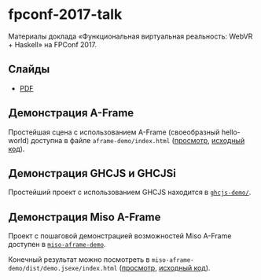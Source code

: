 # fpconf-2017-talk

Материалы доклада «Функциональная виртуальная реальность: WebVR + Haskell»
на FPConf 2017.

## Слайды

- [PDF](/slides/slides.pdf)

## Демонстрация A-Frame

Простейшая сцена с использованием A-Frame (своеобразный hello-world)
доступна в файле `aframe-demo/index.html` 
([просмотр][aframe-demo-view], [исходный код][aframe-demo-src]).

[aframe-demo-view]: https://fizruk.github.io/fpconf-2017-talk/aframe-demo/index.html
[aframe-demo-src]:  /aframe-demo/index.html

## Демонстрация GHCJS и GHCJSi

Простейший проект с использованием GHCJS
находится в [`ghcjs-demo/`](/ghcjs-demo).

## Демонстрация Miso A-Frame

Проект с пошаговой демонстрацией возможностей
Miso A-Frame доступен в [`miso-aframe-demo`](/miso-aframe-demo).

Конечный результат можно посмотреть в
`miso-aframe-demo/dist/demo.jsexe/index.html`
([просмотр][miso-aframe-demo-view], [исходный код][miso-aframe-demo-src]).

[miso-aframe-demo-view]: https://fizruk.github.io/fpconf-2017-talk/miso-aframe-demo/dist/demo.jsexe/index.html
[miso-aframe-demo-src]:  /miso-aframe-demo/dist/demo.jsexe/index.html
